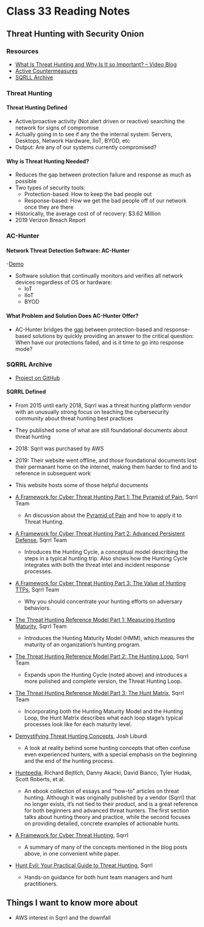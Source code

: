 # Class 33 Reading Notes

## Threat Hunting with Security Onion

### Resources

- [What Is Threat Hunting and Why Is It so Important? – Video Blog](https://www.activecountermeasures.com/what-is-threat-hunting-and-why-is-it-so-important-video-blog/)
- [Active Countermeasures](https://www.activecountermeasures.com/)
- [SQRLL Archive](https://www.threathunting.net/sqrrl-archive)

### Threat Hunting

#### Threat Hunting Defined

- Active/proactive activity (Not alert driven or reactive) searching the network for signs of compromise
- Actually going in to see if any the the internal system: Servers, Desktops, Network Hardware, IIoT, BYOD, etc
- Output: Are any of our systems currently compromised?

#### Why is Threat Hunting Needed?

- Reduces the gap between protection failure and response as much as possible
- Two types of security tools:
  - Protection-based: How to keep the bad people out
  - Response-based: How we get the bad people off of our network once they are there
- Historically, the average cost of of recovery: $3.62 Million
- 2019 Verizon Breach Report

### AC-Hunter

#### Network Threat Detection Software: AC-Hunter

-[Demo](https://www.activecountermeasures.com/live-demo/)

- Software solution that continually monitors and verifies all network devices regardless of OS or hardware:
  - IoT
  - IIoT
  - BYOD

#### What Problem and Solution Does AC-Hunter Offer?

- AC-Hunter bridges the [gap](https://www.activecountermeasures.com/wp-content/uploads/2021/11/ac-hunter_response_gap.png) between protection-based and response-based solutions by quickly providing an answer to the critical question: When have our protections failed, and is it time to go into response mode?

### SQRRL Archive

- [Project on GitHub](https://github.com/ThreatHuntingProject/ThreatHunting)

#### SQRRL Defined

- From 2015 until early 2018, Sqrrl was a threat hunting platform vendor with an unusually strong focus on teaching the cybersecurity community about threat hunting best practices
- They published some of what are still foundational documents about threat hunting
- 2018: Sqrrl was purchased by AWS
- 2019: Their website went offline, and those foundational documents lost their permanant home on the internet, making them harder to find and to reference in subsequent work
- This website hosts some of those helpful documents

- [A Framework for Cyber Threat Hunting Part 1: The Pyramid of Pain](https://www.threathunting.net/files/A%20Framework%20for%20Cyber%20Threat%20Hunting%20Part%201_%20The%20Pyramid%20of%20Pain%20_%20Sqrrl.pdf), Sqrrl Team
  - An discussion about the [Pyramid of Pain](https://bit.ly/PyramidOfPain) and how to apply it to Threat Hunting.
  
- [A Framework for Cyber Threat Hunting Part 2: Advanced Persistent Defense](https://www.threathunting.net/files/A%20Framework%20for%20Cyber%20Threat%20Hunting%20Part%202_%20Advanced%20Persistent%20Defense%20_%20Sqrrl.pdf), Sqrrl Team
  - Introduces the Hunting Cycle, a conceptual model describing the steps in a typical hunting trip. Also shows how the Hunting Cycle integrates with both the threat intel and incident response processes.

- [A Framework for Cyber Threat Hunting Part 3: The Value of Hunting TTPs](https://www.threathunting.net/files/A%20Framework%20for%20Cyber%20Threat%20Hunting%20Part%203_%20The%20Value%20of%20Hunting%20TTPs%20_%20Sqrrl.pdf), Sqrrl Team
  - Why you should concentrate your hunting efforts on adversary behaviors.

- [The Threat Hunting Reference Model Part 1: Measuring Hunting Maturity](https://www.threathunting.net/files/The%20Threat%20Hunting%20Reference%20Model%20Part%201_%20Measuring%20Hunting%20Maturity%20_%20Sqrrl.pdf), Sqrrl Team
  - Introduces the Hunting Maturity Model (HMM), which measures the maturity of an organization’s hunting program.

- [The Threat Hunting Reference Model Part 2: The Hunting Loop](https://www.threathunting.net/files/The%20Threat%20Hunting%20Reference%20Model%20Part%202_%20The%20Hunting%20Loop%20_%20Sqrrl.pdf), Sqrrl Team
  - Expands upon the Hunting Cycle (noted above) and introduces a more polished and complete version, the Threat Hunting Loop.

- [The Threat Hunting Reference Model Part 3: The Hunt Matrix](https://www.threathunting.net/files/The%20Threat%20Hunting%20Reference%20Model%20Part%203_%20The%20Hunt%20Matrix%20_%20Sqrrl.pdf), Sqrrl Team
  - Incorporating both the Hunting Maturity Model and the Hunting Loop, the Hunt Matrix describes what each loop stage’s typical processes look like for each maturity level.

- [Demystifying Threat Hunting Concepts](https://www.threathunting.net/files/Demystifying%20Threat%20Hunting%20Concepts%20_%20Sqrrl.pdf), Josh Liburdi
  - A look at reality behind some hunting concepts that often confuse even experienced hunters, with a special emphasis on the beginning and the end of the hunting process.

- [Huntpedia](https://www.threathunting.net/files/huntpedia.pdf), Richard Bejtlich, Danny Akacki, David Bianco, Tyler Hudak, Scott Roberts, et al.
  - An ebook collection of essays and “how-to” articles on threat hunting. Although it was originally published by a vendor (Sqrrl) that no longer exists, it’s not tied to their product, and is a great reference for both beginners and advanced threat hunters. The first section talks about hunting theory and practice, while the second focuses on providing detailed, concrete examples of actionable hunts.

- [A Framework for Cyber Threat Hunting](https://www.threathunting.net/files/framework-for-threat-hunting-whitepaper.pdf), Sqrrl
  - A summary of many of the concepts mentioned in the blog posts above, in one convenient white paper.

- [Hunt Evil: Your Practical Guide to Threat Hunting](https://www.threathunting.net/files/hunt-evil-practical-guide-threat-hunting.pdf), Sqrrl
  - Hands-on guidance for both hunt team managers and hunt practitioners.

## Things I want to know more about

- AWS interest in Sqrrl and the downfall
